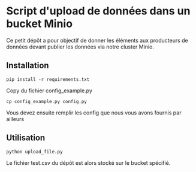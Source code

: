 # Script d'upload de données dans un bucket Minio

Ce petit dépôt a pour objectif de donner les éléments aux producteurs de données devant publier les données via notre cluster Minio.

## Installation

```
pip install -r requirements.txt
```

Copy du fichier config_example.py

```
cp config_example.py config.py
```

Vous devez ensuite remplir les config que nous vous avons fournis par ailleurs

## Utilisation

```
python upload_file.py
```

Le fichier test.csv du dépôt est alors stocké sur le bucket spécifié.